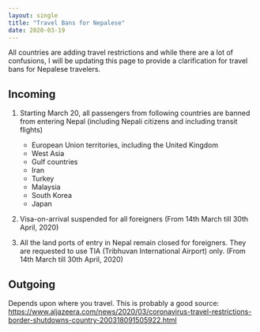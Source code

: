 ```yaml
---
layout: single
title: "Travel Bans for Nepalese"
date: 2020-03-19
---
```


All countries are adding travel restrictions and while there are a lot of confusions, I will be updating this page to provide a clarification for travel bans for Nepalese travelers. 

## Incoming 

1. Starting March 20, all passengers from following countries are banned from entering Nepal (including Nepali citizens and including transit flights)
    - European Union territories, including the United Kingdom
    - West Asia 
    - Gulf countries
    - Iran 
    - Turkey
    - Malaysia
    - South Korea
    - Japan

2. Visa-on-arrival suspended for all foreigners (From 14th March till 30th April, 2020)
3. All the land ports of entry in Nepal remain closed for foreigners. They are requested to use TIA (Tribhuvan International Airport) only. (From 14th March till 30th April, 2020)

## Outgoing
Depends upon where you travel. This is probably a good source: 
https://www.aljazeera.com/news/2020/03/coronavirus-travel-restrictions-border-shutdowns-country-200318091505922.html
